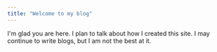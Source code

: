 ```yaml
---
title: "Welcome to my blog"
---
```


I'm glad you are here. I plan to talk about how I created this site.
I may continue to write blogs, but I am not the best at it.
